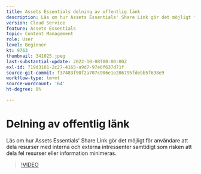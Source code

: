 ```yaml
---
title: Assets Essentials delning av offentlig länk
description: Läs om hur Assets Essentials' Share Link gör det möjligt för användare att dela resurser med interna och externa intressenter samtidigt som risken att dela fel resurser minimeras ... (Beskrivningarna ska vara mellan 60 och 160 tecken)
version: Cloud Service
feature: Assets Essentials
topic: Content Management
role: User
level: Beginner
kt: 9763
thumbnail: 341025.jpeg
last-substantial-update: 2022-10-08T00:00:00Z
exl-id: 719d3101-2c27-4165-a9d7-97e6f637d71f
source-git-commit: f37483f90f2a707c906e1e206795fdebb5f698e9
workflow-type: tm+mt
source-wordcount: '64'
ht-degree: 0%

---
```


# Delning av offentlig länk

Läs om hur Assets Essentials&#39; Share Link gör det möjligt för användare att dela resurser med interna och externa intressenter samtidigt som risken att dela fel resurser eller information minimeras.

>[!VIDEO](https://video.tv.adobe.com/v/341025/?quality=12&learn=on)
